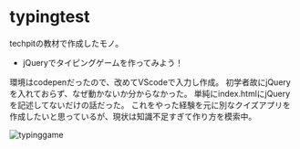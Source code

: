 # typingtest

techpitの教材で作成したモノ。
- jQueryでタイピングゲームを作ってみよう！

環境はcodepenだったので、改めてVScodeで入力し作成。
初学者故にjQueryを入れておらず、なぜ動かないか分からなかった。
単純にindex.htmlにjQueryを記述してないだけの話だった。
これをやった経験を元に別なクイズアプリを作成したいと思っているが、現状は知識不足すぎて作り方を模索中。

![typinggame](https://user-images.githubusercontent.com/66309248/98658581-91954200-2386-11eb-956d-23cf430d153d.gif)

